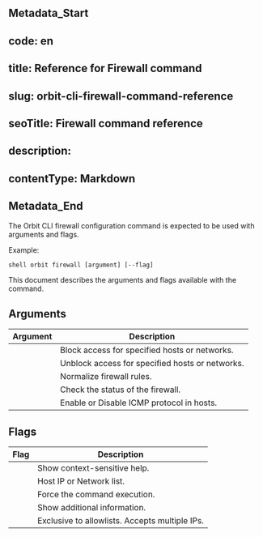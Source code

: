 ## Metadata_Start 
## code: en
## title: Reference for Firewall command 
## slug: orbit-cli-firewall-command-reference 
## seoTitle: Firewall command reference 
## description:  
## contentType: Markdown 
## Metadata_End
The Orbit CLI firewall configuration command  is expected to be used with arguments and flags. 

Example:

`shell
orbit firewall [argument] [--flag]
`

This document describes the arguments and flags available with the  command.

## Arguments

| Argument      | Description                                      |
|---------------|--------------------------------------------------|
|        | Block access for specified hosts or networks.    |
|      | Unblock access for specified hosts or networks.  |
|    | Normalize firewall rules.                        |
|       | Check the status of the firewall.                |
|         | Enable or Disable ICMP protocol in hosts.        | 

## Flags

| Flag              | Description                                       |
|-------------------|---------------------------------------------------|
|           | Show context-sensitive help.                      |
|           | Host IP or Network list.                          |
|          | Force the command execution.                      |
|           | Show additional information.                      |
|            | Exclusive to allowlists. Accepts multiple IPs.    |
